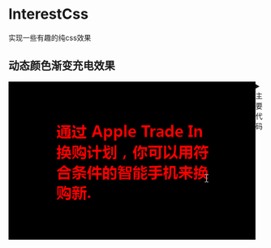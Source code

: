 # InterestCss
实现一些有趣的纯css效果

## 动态颜色渐变充电效果

<div style="display:flex">
  <img src="./EffectPicture/1.gif">
  <details>
  <summary>主要代码</summary>
      background-image: linear-gradient(rgba(calc(255 - var(--progress) * 1.4),calc(var(--progress) * 2.5),calc(var(--progress) * 1.8)) calc(100% - calc(var(--progress) * 1%)), lime 0%);
    
    background-clip: text;
    
    -webkit-background-clip: text;
   
    transform: scale(clamp(1, calc(((var(--progress) / 100) - 0.99) * 200), 1.3));
    
    /* clamp的原理：最小值，可适应值、最大值
      calc计算当前的值  使用变量progress 除 100 得到一个小数
      然后用当前小数减0.99 0.01~0.98减0.99都是负数 负数则默认使用最小值1
      当相减的值不是负数  再乘以两百，就会得到一个很大的值，这个值超出了最大值的1.3的范围
      则会使用最大限度值1.3  
    */
  </details>
</div>



